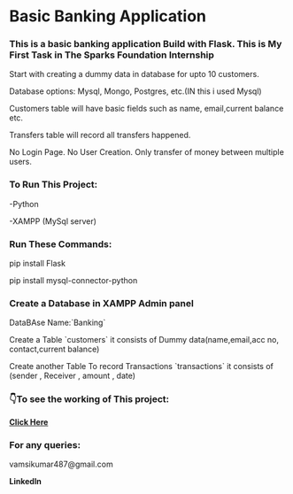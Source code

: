 <h1>Basic Banking Application</h1>
<h3>This is a basic banking application Build with Flask. This is My First Task in The Sparks Foundation Internship</h3>
<p>Start with creating a dummy data in database for upto 10 customers. </p>
<p>Database options: Mysql, Mongo, Postgres, etc.(IN this i used Mysql)</p>
<p>Customers table will have basic fields such as name, email,current balance etc. </p>
 <p>Transfers table will record all transfers happened.</p>
<p>No Login Page. No User Creation. Only transfer of money
between multiple users.</p>
<h3>To Run This Project:</h3>
<p>-Python</p>
<p>-XAMPP (MySql server)</p>
<h3>Run These Commands:</h3>
  <p>pip install Flask</p>
  <p>pip install mysql-connector-python</p>
 <h3>Create a Database in XAMPP Admin panel</h3>
 <p>DataBAse Name:`Banking`</p>
 <p>Create a Table `customers` it consists of Dummy data(name,email,acc no, contact,current balance)</p>
 <p>Create another Table To record Transactions `transactions` it consists of (sender , Receiver , amount , date)</p>
 <h3>👇To see the working of This project:</h3>
 <b><a href="#">Click Here</a></b>
 <h3>For any queries:</h3>
 <p>vamsikumar487@gmail.com</p>
 <b><a href="https://www.linkedin.com/in/muppuri-venkateswara-vamsi-kumar-2a6167208/" style="text-decoration:none;">LinkedIn</a></b>
